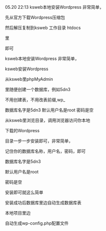 05.20 22:13
ksweb本地安装Wordpress  非常简单，

先从官方下载Wordpress压缩包

然后解压复制到ksweb 工作目录 htdocs

里   

即可


ksweb本地安装Wordpress  非常简单，


ksweb安装Wordpress


从ksweb里phpMyAdmin

里随便创建一个数据库，例如5dn3

不用创建表，不用改表前缀,wp_


数据库名字是5dn3
默认用户名是root
密码是空

从ksweb里浏览目录，调用浏览器访问你本地

下载的Wordpress

目录一步一步安装即可，非常简单，

记住你的数据库名称，用户名，密码，即可

数据库名字是5dn3

默认用户名是root

密码是空

安装即可就这么简单

安装成功后数据库里边自动生成数据库表



本地项目里边

自动生成wp-config.php配置文件








